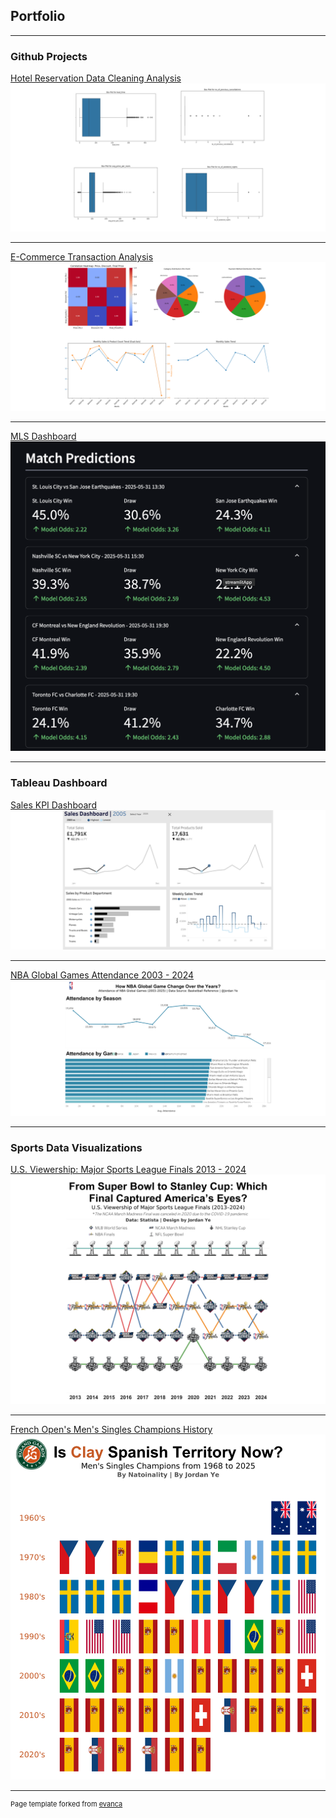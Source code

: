 ## Portfolio

---

### Github Projects 

[Hotel Reservation Data Cleaning Analysis](/hotel_reservation_clean/)
<img src="images/hotel_clean.jpg?raw=true"/>

---

[E-Commerce Transaction Analysis](/Project%20Sample%20-%20E-commerce%20218951dc405b8032beb7d63e792fde60/)
<img src="images/e_commerce_thumb.jpg" alt="Project Thumbnail"/>

---

[MLS Dashboard](https://mls-dashboard-neuu4ihhxf.streamlit.app/)
<img src="images/football_app.jpeg?raw=true"/>

---

### Tableau Dashboard

[Sales KPI Dashboard](https://public.tableau.com/views/sales_dashboard_v1/SalesDashboard?:language=en-GB&:sid=&:redirect=auth&:display_count=n&:origin=viz_share_link)
<img src="images/sales_dashboard.jpg?raw=true"/>

---

[NBA Global Games Attendance 2003 - 2024](https://public.tableau.com/views/global_game_v3/Dashboard1?:language=en-GB&:sid=&:redirect=auth&:display_count=n&:origin=viz_share_link)
<img src="images/nba_dashboard.jpg?raw=true"/>

---

### Sports Data Visualizations

[U.S. Viewership: Major Sports League Finals 2013 - 2024](https://public.tableau.com/views/usa_sports_watch_v4/Dashboard?:language=en-GB&:sid=&:redirect=auth&:display_count=n&:origin=viz_share_link)
<img src="images/viewership_dashboard.jpg?raw=true"/>

---

[French Open's Men's Singles Champions History](https://public.tableau.com/views/frech_open_winner_v3/Dashboard?:language=en-GB&:sid=&:redirect=auth&:display_count=n&:origin=viz_share_link)
<img src="images/tennis_dashboard.png?raw=true"/>


---
<p style="font-size:11px">Page template forked from <a href="https://github.com/evanca/quick-portfolio">evanca</a></p>
<!-- Remove above link if you don't want to attibute -->
